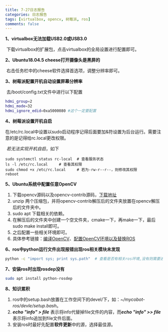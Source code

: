```yaml
---
title: 7-27日志报告
categories: 日志报告
tags: [virtualbox, opencv, 树莓派, ros]
comments: false
---
```


**1、virtualbox无法加载USB2.0或USB3.0**

​	下载virtualbox的扩展包，点击virtualbox的全局设置进行配置即可。

**2、Ubuntu18.04.5 cheese打开摄像头是黑屏的**

​	右击任务栏中的cheese软件选择首选项，调整分辨率即可。

**3、树莓派配置开机自动设置屏幕分辨率**

​	去/boot/config.txt文件中进行以下配置

```bash
hdmi_group=2
hdmi_mode=32
hdmi_ignore_edid=0xa5000080 #这个一定要配置
```

**4、树莓派设置开机自启**

​	在/etc/rc.local中设置以sudo启动程序记得后面要加&符设置为后台运行。需要注意的是记得给rc.local更改权限。

​	*若无法实现开机自启*，如下

```
sudo systemctl status rc-local	# 查看服务状态
ls -l /etc/rc.local		# 查看其权限
sudo chmod +x /etc/rc.local		# 若为-rw-r--r--，则修改其权限
reboot
```

**5、Ubuntu系统中配置任意OpenCV**

1. 下载opencv源码以及opencv-contrib源码，[下载地址](https://github.com/opencv)
2. unzip 两个压缩包，并将opencv-contrib解压后的文件夹放置在opencv解压后的文件夹中。
3. sudo apt 下载相关的依赖。
4. 在解压后的文件夹中创建一个空文件夹，cmake一下，再make一下，最后sudo make install即可。
5. 之后配置一些相关环境即可。
6. 具体参考链接：[编译OpenCV](https://www.cnblogs.com/fx-blog/p/8213704.html)、[配置OpenCV环境以及替换ROS](https://blog.csdn.net/weixin_44381217/article/details/115978663)

**6、ros中python运行文件出现报错出现ros相关模块未发现**

```bash
python -c "import sys; print sys.path"	# 查看是否有相关ros环境,没有则需要进行配置
```

**7、安装ros时出现rosdep没有**

```bash
sudo apt install python-rosdep
```

**8、知识累积**

1. ros中的setup.bash放置在工作空间下的devel/下，如：*~/mycobot-ros/devle/setup.bash*。
2. ***echo "info" > file*** 表示将info代替掉file文件的内容，而***echo "info" >> file*** 表示将info追加到file文件后面。
3. 安装ros时最好先配置**软件更新**中的源，选择最佳源。

